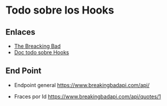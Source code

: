 # Todo sobre los Hooks

## Enlaces

- [The Breacking Bad](https://breakingbadapi.com/)
- [Doc todo sobre Hooks](https://es.reactjs.org/docs/hooks-reference.html)

## End Point

- Endpoint general
      <https://www.breakingbadapi.com/api/>

- Fraces por Id
      <https://www.breakingbadapi.com/api/quotes/1>
